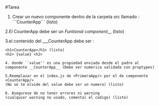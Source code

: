 #Tarea
1. Crear un nuevo componente dentro de la carpeta src llamado : ```CounterApp´´´ (listo)

2.El CounterApp debe ser un _Funtional component___ (listo)

3.el contenido del ___CounterApp debe ser : 
```
<h1>CounterApp</h1> (listo)
<h2> {value} <h2> 

4. donde ``value'' es una propiedad enviada desde el padre al componente __CounterApp__ (Debe ser numerica validada con proptypes) 

5.Reemplazar en el index.js de <PrimeraApp/> por el de componente <CounterApp/> 
(No se te olvide del value debe ser un numero) (listo)

6. Asegurese de no tener errores ni warning 
(cualquier warning no usado, comental el codigo) (listo)